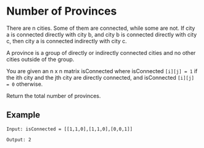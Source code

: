 # Number of Provinces

There are n cities. Some of them are connected, while some are not. If city a is connected directly with city b, and city b is connected directly with city c, then city a is connected indirectly with city c.

A province is a group of directly or indirectly connected cities and no other cities outside of the group.

You are given an n x n matrix isConnected where isConnected `[i][j] = 1` if the ith city and the jth city are directly connected, and isConnected `[i][j] = 0` otherwise.

Return the total number of provinces.
## Example
```
Input: isConnected = [[1,1,0],[1,1,0],[0,0,1]]

Output: 2
```
